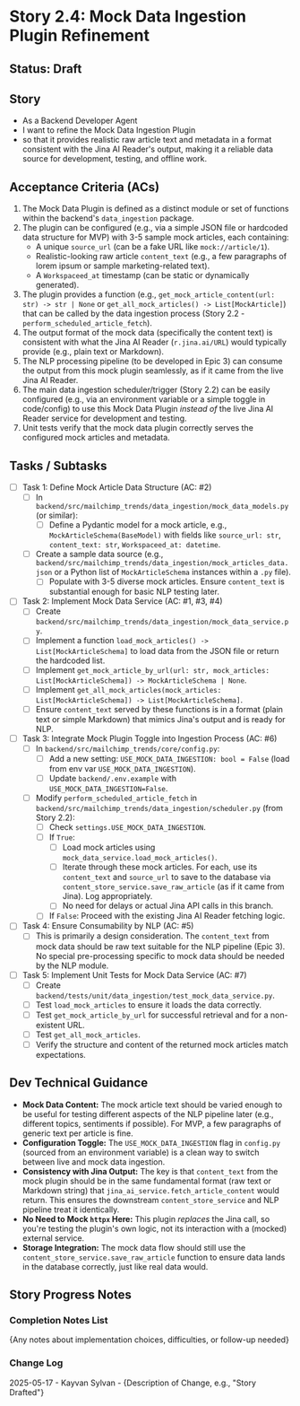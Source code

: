 # Story 2.4: Mock Data Ingestion Plugin Refinement

## Status: Draft

## Story

- As a Backend Developer Agent
- I want to refine the Mock Data Ingestion Plugin
- so that it provides realistic raw article text and metadata in a format consistent with the Jina AI Reader's output, making it a reliable data source for development, testing, and offline work.

## Acceptance Criteria (ACs)

1. The Mock Data Plugin is defined as a distinct module or set of functions within the backend's `data_ingestion` package.
2. The plugin can be configured (e.g., via a simple JSON file or hardcoded data structure for MVP) with 3-5 sample mock articles, each containing:
    - A unique `source_url` (can be a fake URL like `mock://article/1`).
    - Realistic-looking raw article `content_text` (e.g., a few paragraphs of lorem ipsum or sample marketing-related text).
    - A `Workspaceed_at` timestamp (can be static or dynamically generated).
3. The plugin provides a function (e.g., `get_mock_article_content(url: str) -> str | None` or `get_all_mock_articles() -> List[MockArticle]`) that can be called by the data ingestion process (Story 2.2 - `perform_scheduled_article_fetch`).
4. The output format of the mock data (specifically the content text) is consistent with what the Jina AI Reader (`r.jina.ai/URL`) would typically provide (e.g., plain text or Markdown).
5. The NLP processing pipeline (to be developed in Epic 3) can consume the output from this mock plugin seamlessly, as if it came from the live Jina AI Reader.
6. The main data ingestion scheduler/trigger (Story 2.2) can be easily configured (e.g., via an environment variable or a simple toggle in code/config) to use this Mock Data Plugin *instead of* the live Jina AI Reader service for development and testing.
7. Unit tests verify that the mock data plugin correctly serves the configured mock articles and metadata.

## Tasks / Subtasks

- [ ] Task 1: Define Mock Article Data Structure (AC: #2)
  - [ ] In `backend/src/mailchimp_trends/data_ingestion/mock_data_models.py` (or similar):
    - [ ] Define a Pydantic model for a mock article, e.g., `MockArticleSchema(BaseModel)` with fields like `source_url: str`, `content_text: str`, `Workspaceed_at: datetime`.
  - [ ] Create a sample data source (e.g., `backend/src/mailchimp_trends/data_ingestion/mock_articles_data.json` or a Python list of `MockArticleSchema` instances within a `.py` file).
    - [ ] Populate with 3-5 diverse mock articles. Ensure `content_text` is substantial enough for basic NLP testing later.
- [ ] Task 2: Implement Mock Data Service (AC: #1, #3, #4)
  - [ ] Create `backend/src/mailchimp_trends/data_ingestion/mock_data_service.py`.
  - [ ] Implement a function `load_mock_articles() -> List[MockArticleSchema]` to load data from the JSON file or return the hardcoded list.
  - [ ] Implement `get_mock_article_by_url(url: str, mock_articles: List[MockArticleSchema]) -> MockArticleSchema | None`.
  - [ ] Implement `get_all_mock_articles(mock_articles: List[MockArticleSchema]) -> List[MockArticleSchema]`.
  - [ ] Ensure `content_text` served by these functions is in a format (plain text or simple Markdown) that mimics Jina's output and is ready for NLP.
- [ ] Task 3: Integrate Mock Plugin Toggle into Ingestion Process (AC: #6)
  - [ ] In `backend/src/mailchimp_trends/core/config.py`:
    - [ ] Add a new setting: `USE_MOCK_DATA_INGESTION: bool = False` (load from env var `USE_MOCK_DATA_INGESTION`).
    - [ ] Update `backend/.env.example` with `USE_MOCK_DATA_INGESTION=False`.
  - [ ] Modify `perform_scheduled_article_fetch` in `backend/src/mailchimp_trends/data_ingestion/scheduler.py` (from Story 2.2):
    - [ ] Check `settings.USE_MOCK_DATA_INGESTION`.
    - [ ] If `True`:
      - [ ] Load mock articles using `mock_data_service.load_mock_articles()`.
      - [ ] Iterate through these mock articles. For each, use its `content_text` and `source_url` to save to the database via `content_store_service.save_raw_article` (as if it came from Jina). Log appropriately.
      - [ ] No need for delays or actual Jina API calls in this branch.
    - [ ] If `False`: Proceed with the existing Jina AI Reader fetching logic.
- [ ] Task 4: Ensure Consumability by NLP (AC: #5)
  - [ ] This is primarily a design consideration. The `content_text` from mock data should be raw text suitable for the NLP pipeline (Epic 3). No special pre-processing specific to mock data should be needed by the NLP module.
- [ ] Task 5: Implement Unit Tests for Mock Data Service (AC: #7)
  - [ ] Create `backend/tests/unit/data_ingestion/test_mock_data_service.py`.
  - [ ] Test `load_mock_articles` to ensure it loads the data correctly.
  - [ ] Test `get_mock_article_by_url` for successful retrieval and for a non-existent URL.
  - [ ] Test `get_all_mock_articles`.
  - [ ] Verify the structure and content of the returned mock articles match expectations.

## Dev Technical Guidance

- **Mock Data Content:** The mock article text should be varied enough to be useful for testing different aspects of the NLP pipeline later (e.g., different topics, sentiments if possible). For MVP, a few paragraphs of generic text per article is fine.
- **Configuration Toggle:** The `USE_MOCK_DATA_INGESTION` flag in `config.py` (sourced from an environment variable) is a clean way to switch between live and mock data ingestion.
- **Consistency with Jina Output:** The key is that `content_text` from the mock plugin should be in the same fundamental format (raw text or Markdown string) that `jina_ai_service.fetch_article_content` would return. This ensures the downstream `content_store_service` and NLP pipeline treat it identically.
- **No Need to Mock `httpx` Here:** This plugin *replaces* the Jina call, so you're testing the plugin's own logic, not its interaction with a (mocked) external service.
- **Storage Integration:** The mock data flow should still use the `content_store_service.save_raw_article` function to ensure data lands in the database correctly, just like real data would.

## Story Progress Notes

### Completion Notes List

{Any notes about implementation choices, difficulties, or follow-up needed}

### Change Log

2025-05-17 - Kayvan Sylvan - {Description of Change, e.g., "Story Drafted"}
